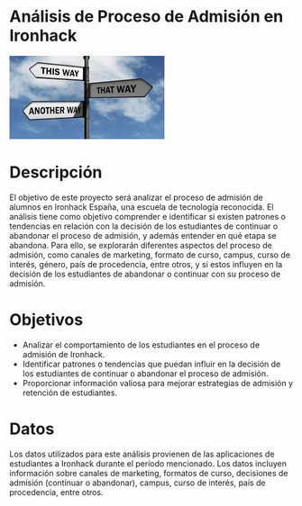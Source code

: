 # Análisis de Proceso de Admisión en Ironhack
![cross](/imagenes/titulo.jpeg)

# Descripción
El objetivo de este proyecto será analizar el proceso de admisión de alumnos en Ironhack España, una escuela de tecnología reconocida. El análisis tiene como objetivo comprender e identificar si existen patrones o tendencias en relación con la decisión de los estudiantes de continuar o abandonar el proceso de admisión, y además entender en qué etapa se abandona. Para ello, se explorarán diferentes aspectos del proceso de admisión, como canales de marketing, formato de curso, campus, curso de interés, género, país de procedencia, entre otros, y si estos influyen en la decisión de los estudiantes de abandonar o continuar con su proceso de admisión.

# Objetivos
- Analizar el comportamiento de los estudiantes en el proceso de admisión de Ironhack.
- Identificar patrones o tendencias que puedan influir en la decisión de los estudiantes de continuar o abandonar el proceso de admisión.
- Proporcionar información valiosa para mejorar estrategias de admisión y retención de estudiantes.

# Datos
Los datos utilizados para este análisis provienen de las aplicaciones de estudiantes a Ironhack durante el período mencionado. Los datos incluyen información sobre canales de marketing, formatos de curso, decisiones de admisión (continuar o abandonar), campus, curso de interés, país de procedencia, entre otros.







